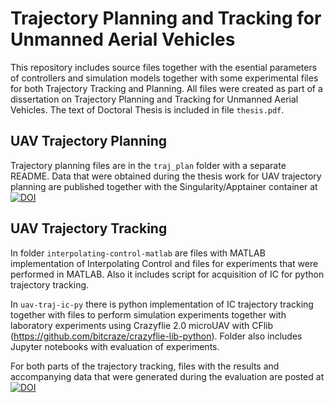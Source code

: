 # Trajectory Planning and Tracking for Unmanned Aerial Vehicles

This repository includes source files together with the esential parameters of controllers and simulation models together with some experimental files for both Trajectory Tracking and Planning. All files were created as part of a dissertation on Trajectory Planning and Tracking for Unmanned Aerial Vehicles. The text of Doctoral Thesis is included in file `thesis.pdf`.


## UAV Trajectory Planning
Trajectory planning files are in the `traj_plan` folder with a separate README. Data that were obtained during the thesis work for UAV trajectory planning are published together with the Singularity/Apptainer container at 
[![DOI](https://zenodo.org/badge/DOI/10.5281/zenodo.10669835.svg)](https://doi.org/10.5281/zenodo.10669835)



## UAV Trajectory Tracking
In folder `interpolating-control-matlab` are files with MATLAB implementation of Interpolating Control and files for experiments that were performed in MATLAB. Also it includes script for acquisition of IC for python trajectory tracking.

In `uav-traj-ic-py` there is python implementation of IC trajectory tracking together with files to perform simulation experiments together with laboratory experiments using Crazyflie 2.0 microUAV with CFlib (https://github.com/bitcraze/crazyflie-lib-python). Folder also includes Jupyter notebooks with evaluation of experiments.

For both parts of the trajectory tracking, files with the results and accompanying data that were generated during the evaluation are posted at 
[![DOI](https://zenodo.org/badge/DOI/10.5281/zenodo.10683586.svg)](https://doi.org/10.5281/zenodo.10683586)

